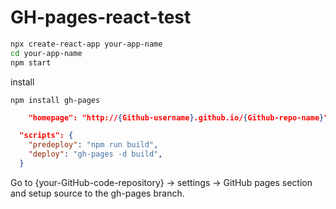 # GH-pages-react-test

```bash
npx create-react-app your-app-name
cd your-app-name
npm start
```

install

```
npm install gh-pages
```

```json
    "homepage": "http://{Github-username}.github.io/{Github-repo-name}",
```

```json
  "scripts": {
    "predeploy": "npm run build",
    "deploy": "gh-pages -d build",
  }
```

Go to {your-GitHub-code-repository} -> settings -> GitHub pages section and setup source to the gh-pages branch.

